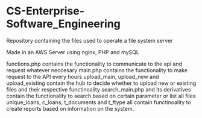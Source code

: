 # CS-Enterprise-Software_Engineering
Repository containing the files used to operate a file system server

Made in an AWS Server using nginx, PHP and mySQL 

functions.php contains the functionality to communicate to the api and request whatever neccesary
main.php contains the functionality to make request to the API every hours
upload_main, upload_new and upload_existing contain the hub to decide whether to upload new or existing files and their respective functinoality
search_main.php and its derivatives contain the functionality to search based on certain parameter or list all files
unique_loans, c_loans, t_documents and t_ftype all contain functinoality to create reports based on information on the system.
